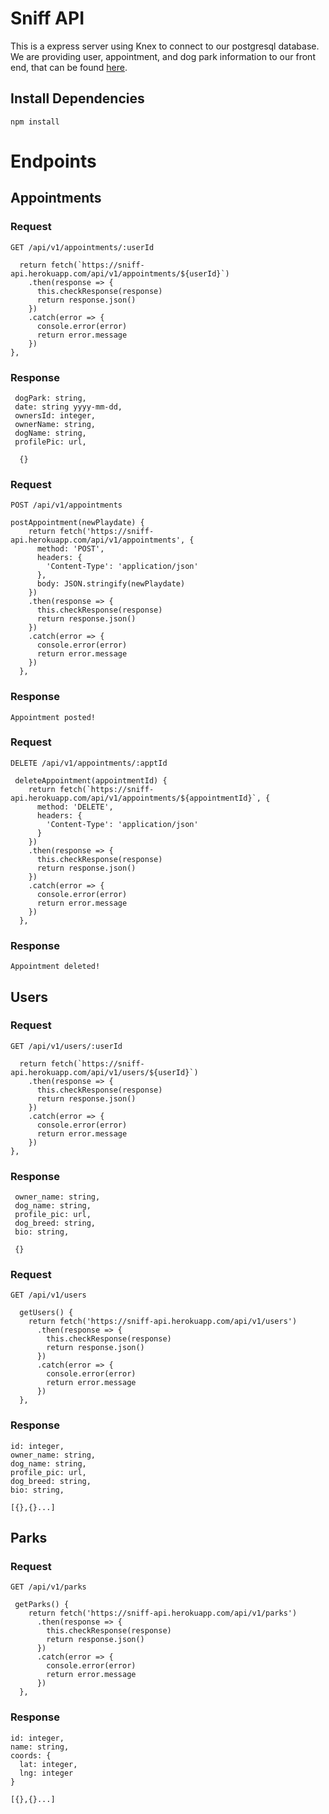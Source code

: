 # Sniff API

This is a express server using Knex to connect to our postgresql database. We are providing user, appointment, and dog park information to our front end, that can be found [here](https://github.com/n0land0/sniff).

## Install Dependencies

    npm install

# Endpoints

## Appointments

### Request

`GET /api/v1/appointments/:userId`

  ```   getAppointments(userId) {
    return fetch(`https://sniff-api.herokuapp.com/api/v1/appointments/${userId}`)
      .then(response => {
        this.checkResponse(response)
        return response.json()
      })
      .catch(error => {
        console.error(error)
        return error.message
      })
  },
```
### Response

  ``` id: integer,
   dogPark: string,
   date: string yyyy-mm-dd,
   ownersId: integer,
   ownerName: string,
   dogName: string,
   profilePic: url,
   
    {}
```
### Request 

`POST /api/v1/appointments`

```
postAppointment(newPlaydate) {
    return fetch('https://sniff-api.herokuapp.com/api/v1/appointments', {
      method: 'POST',
      headers: {
        'Content-Type': 'application/json'
      },
      body: JSON.stringify(newPlaydate)
    })
    .then(response => {
      this.checkResponse(response)
      return response.json()
    })
    .catch(error => {
      console.error(error)
      return error.message
    })
  },
```

### Response

`Appointment posted!`

### Request 

`DELETE /api/v1/appointments/:apptId`

```
 deleteAppointment(appointmentId) {
    return fetch(`https://sniff-api.herokuapp.com/api/v1/appointments/${appointmentId}`, {
      method: 'DELETE',
      headers: {
        'Content-Type': 'application/json'
      }
    })
    .then(response => {
      this.checkResponse(response)
      return response.json()
    })
    .catch(error => {
      console.error(error)
      return error.message
    })
  },
```

### Response

`Appointment deleted! `

## Users

### Request

`GET /api/v1/users/:userId`

  ```  getSingleUser(userId) {
    return fetch(`https://sniff-api.herokuapp.com/api/v1/users/${userId}`)
      .then(response => {
        this.checkResponse(response)
        return response.json()
      })
      .catch(error => {
        console.error(error)
        return error.message
      })
  },
  ```
### Response

   ``` id: integer,
    owner_name: string,
    dog_name: string, 
    profile_pic: url, 
    dog_breed: string,
    bio: string,

    {}
```

### Request 

`GET /api/v1/users`

```
  getUsers() {
    return fetch('https://sniff-api.herokuapp.com/api/v1/users')
      .then(response => {
        this.checkResponse(response)
        return response.json()
      })
      .catch(error => {
        console.error(error)
        return error.message
      })
  },
```
### Response

```
id: integer,
owner_name: string,
dog_name: string, 
profile_pic: url, 
dog_breed: string,
bio: string,

[{},{}...]
```

## Parks

### Request

`GET /api/v1/parks`

```
 getParks() {
    return fetch('https://sniff-api.herokuapp.com/api/v1/parks')
      .then(response => {
        this.checkResponse(response)
        return response.json()
      })
      .catch(error => {
        console.error(error)
        return error.message
      })
  },
```

### Response

  ```
  id: integer,
  name: string, 
  coords: {
    lat: integer,
    lng: integer
  }
  
  [{},{}...]
  ```
